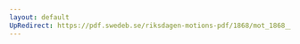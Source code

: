 ```yaml
---
layout: default
UpRedirect: https://pdf.swedeb.se/riksdagen-motions-pdf/1868/mot_1868__ak__00313/mot_1868__ak__00313_001.pdf
---
```


